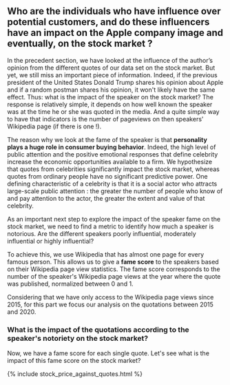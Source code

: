 <a id='fame'></a>

## Who are the individuals who have influence over potential customers, and do these influencers have an impact on the Apple company image and eventually, on the stock market ?


In the precedent section, we have looked at the influence of the author’s opinion from the different quotes of our data set on the stock market. But yet, we still miss an important piece of information. Indeed, if the previous president of the United States Donald Trump shares his opinion about Apple and if a random postman shares his opinion, it won't likely have the same effect. Thus: what is the impact of the speaker on the stock market? The response is relatively simple, it depends on how well known the speaker was at the time he or she was quoted in the media. And a quite simple way to have that indicators is the number of pageviews on then speakers' Wikipedia page (if there is one !).

The reason why we look at the fame of the speaker is that **personality plays a huge role in consumer buying behavior**. Indeed, the high level of public attention and the positive emotional responses that define celebrity increase the economic opportunities available to a firm. We hypothesize that quotes from celebrities significantly impact the stock market, whereas quotes from ordinary people have no significant predictive power. One defining characteristic of a celebrity is that it is a social actor who attracts large-scale public attention : the greater the number of people who know of and pay attention to the actor, the greater the extent and value of that celebrity.

As an important next step to explore the impact of the speaker fame on the stock market, we need to find a metric to identify how much a speaker is notorious. Are the different speakers poorly influential, moderately influential or highly influential? 

To achieve this, we use Wikipedia that has almost one page for every famous person. This allows us to give a **fame score** to the speakers based on their Wikipedia page view statistics. The fame score corresponds to the number of the speaker's Wikipedia page views at the year where the quote was published, normalized between 0 and 1.

Considering that we have only access to the Wikipedia page views since 2015, for this part we focus our analysis on the quotations between 2015 and 2020. 

### What is the impact of the quotations according to the speaker's notoriety on the stock market? 

Now, we have a fame score for each single quote. Let's see what is the impact of this fame score on the stock market? 

{% include stock_price_against_quotes.html %}